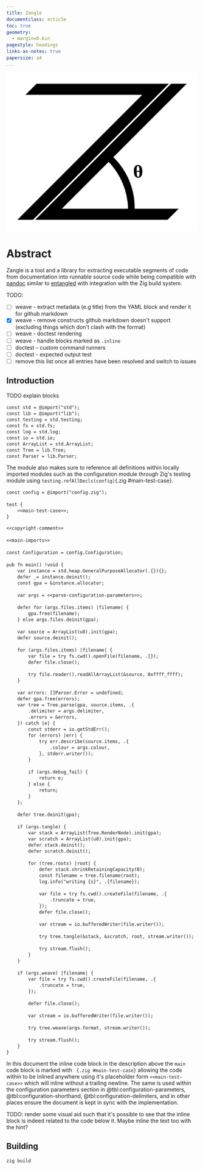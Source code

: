 ```yaml
---
title: Zangle
documentclass: article
toc: true
geometry:
  - margin=0.6in
pagestyle: headings
links-as-notes: true
papersize: a4
...
```


![Zangle logo](assets/svg/zangle.svg?raw=true)

# Abstract

Zangle is a tool and a library for extracting executable segments of code from
documentation into runnable source code while being compatible with [pandoc]
similar to [entangled] with integration with the Zig build system.

TODO:

- [ ] weave - extract metadata (e.g title) from the YAML block and render it for github markdown
- [x] weave - remove constructs github markdown doesn't support (excluding things which don't clash with the format)
- [ ] weave - doctest rendering
- [ ] weave - handle blocks marked as `.inline`
- [ ] doctest - custom command runners
- [ ] doctest - expected output test
- [ ] remove this list once all entries have been resolved and switch to issues

## Introduction

TODO explain blocks

```{.zig #main-imports}
const std = @import("std");
const lib = @import("lib");
const testing = std.testing;
const fs = std.fs;
const log = std.log;
const io = std.io;
const ArrayList = std.ArrayList;
const Tree = lib.Tree;
const Parser = lib.Parser;
```

The module also makes sure to reference all definitions within locally
imported modules such as the configuration module through Zig's testing
module using `testing.refAllDecls(config)`{.zig #main-test-case}.

```{.zig #main-imports}
const config = @import("config.zig");

test {
    <<main-test-case>>;
}
```

```{.zig file="src/main.zig" #main}
<<copyright-comment>>

<<main-imports>>

const Configuration = config.Configuration;

pub fn main() !void {
    var instance = std.heap.GeneralPurposeAllocator(.{}){};
    defer _= instance.deinit();
    const gpa = &instance.allocator;

    var args = <<parse-configuration-parameters>>;

    defer for (args.files.items) |filename| {
        gpa.free(filename);
    } else args.files.deinit(gpa);

    var source = ArrayList(u8).init(gpa);
    defer source.deinit();

    for (args.files.items) |filename| {
        var file = try fs.cwd().openFile(filename, .{});
        defer file.close();

        try file.reader().readAllArrayList(&source, 0xffff_ffff);
    }

    var errors: []Parser.Error = undefined;
    defer gpa.free(errors);
    var tree = Tree.parse(gpa, source.items, .{
        .delimiter = args.delimiter,
        .errors = &errors,
    }) catch |e| {
        const stderr = io.getStdErr();
        for (errors) |err| {
            try err.describe(source.items, .{
                .colour = args.colour,
            }, stderr.writer());
        }

        if (args.debug_fail) {
            return e;
        } else {
            return;
        }
    };

    defer tree.deinit(gpa);

    if (args.tangle) {
        var stack = ArrayList(Tree.RenderNode).init(gpa);
        var scratch = ArrayList(u8).init(gpa);
        defer stack.deinit();
        defer scratch.deinit();

        for (tree.roots) |root| {
            defer stack.shrinkRetainingCapacity(0);
            const filename = tree.filename(root);
            log.info("writing {s}", .{filename});

            var file = try fs.cwd().createFile(filename, .{
                .truncate = true,
            });
            defer file.close();

            var stream = io.bufferedWriter(file.writer());

            try tree.tangle(&stack, &scratch, root, stream.writer());

            try stream.flush();
        }
    }

    if (args.weave) |filename| {
        var file = try fs.cwd().createFile(filename, .{
            .truncate = true,
        });

        defer file.close();

        var stream = io.bufferedWriter(file.writer());

        try tree.weave(args.format, stream.writer());

        try stream.flush();
    }
}
```

In this document the inline code block in the description above the `main` code
block is marked with ` {.zig #main-test-case}`
allowing the code within to be inlined anywhere using it's placeholder form
`<<main-test-case>>` which will inline without a trailing newline. The same
is used within the configuration parameters section in @tbl:configuration-parameters,
@tbl:configuration-shorthand, @tbl:configuration-delimiters, and in other places
ensure the document is kept in sync with the implementation.

TODO: render some visual aid such that it's possible to see that the inline
block is indeed related to the code below it. Maybe inline the text too with
the hint?


## Building

```
zig build
```
[pandoc]: pandoc.org
[entangled]: https://entangled.github.io/
